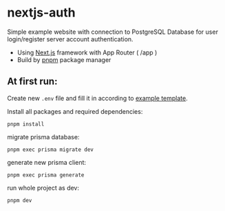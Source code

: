 # nextjs-auth

Simple example website with connection to PostgreSQL Database for user login/register server account authentication.

* Using [Next.js](https://nextjs.org/docs) framework with App Router ( /app )
* Build by [pnpm](https://pnpm.io/) package manager

## At first run:
Create new ``.env`` file and fill it in according to [example template](./example.env).

Install all packages and required dependencies:
```
pnpm install
```

migrate prisma database:
```
pnpm exec prisma migrate dev
```

generate new prisma client:
```
pnpm exec prisma generate
```

run whole project as dev:
```
pnpm dev
```

